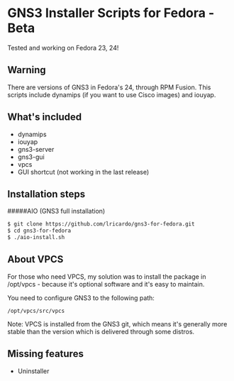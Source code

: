 # GNS3 Installer Scripts for Fedora - Beta

Tested and working on Fedora 23, 24!

## Warning

There are versions of GNS3 in Fedora's 24, through RPM Fusion. 
This scripts include dynamips (if you want to use Cisco images) and iouyap.

What's included
---------------
* dynamips
* iouyap
* gns3-server
* gns3-gui
* vpcs
* GUI shortcut (not working in the last release)

Installation steps
------------------
#####AIO (GNS3 full installation)

```bash
$ git clone https://github.com/lricardo/gns3-for-fedora.git
$ cd gns3-for-fedora
$ ./aio-install.sh
```
About VPCS
----------
For those who need VPCS, my solution was to install the package in /opt/vpcs - because it's optional software and it's easy to maintain.

You need to configure GNS3 to the following path:

```
/opt/vpcs/src/vpcs
```

Note: VPCS is installed from the GNS3 git, which means it's generally more stable than the version which is delivered through some distros.

Missing features
-----------------
* Uninstaller

